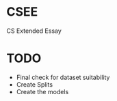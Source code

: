 # CSEE
CS Extended Essay

# TODO
* Final check for dataset suitability
* Create Splits
* Create the models